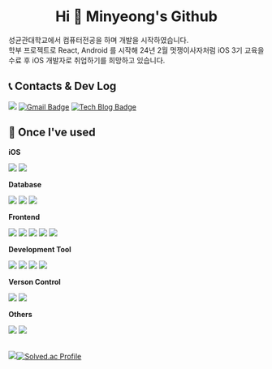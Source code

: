 <div align="center">
    <h1>Hi 👋 Minyeong's Github</h1>
</div>
<div>
성균관대학교에서 컴퓨터전공을 하며 개발을 시작하였습니다.<br> 
학부 프로젝트로 React, Android 를 시작해 24년 2월 멋쟁이사자처럼 iOS 3기 교육을 수료 후 iOS 개발자로 취업하기를 희망하고 있습니다.
</div>

## 📞 Contacts & Dev Log
<a href="https://hits.seeyoufarm.com"><img src="https://hits.seeyoufarm.com/api/count/incr/badge.svg?url=https%3A%2F%2Fgithub.com%2Fmminy62%2Fhit-counter&count_bg=%234BCDB7&title_bg=%239FBBBE&icon=&icon_color=%23E15858&title=hits&edge_flat=false"/></a>
[![Gmail Badge](https://img.shields.io/badge/Gmail-red?style=for-the-badge&logo=Gmail&logoColor=white&link=mailto:mminy62@gmail.com)](mailto:snugyun01@gmail.com)
[![Tech Blog Badge](http://img.shields.io/badge/-Tistory-mint?style=for-the-badge&logo=tistory&link=https://coding2bdev.tistory.com/)](https://coding2bdev.tistory.com/)


<div>
    <h2>💪 Once I've used</h2>
    <!-- iOS -->
    <p><strong>iOS</strong></p>
    <div>
        <img src="http://img.shields.io/badge/-SwiftUI-skyblue?style=for-the-badge&logo=swift&link=https://coding2bdev.tistory.com/"> 
        <img src="http://img.shields.io/badge/-iOS-black?style=for-the-badge&logo=ios&link=https://coding2bdev.tistory.com/"> 
    </div>
    <!-- Database -->
    <p><strong>Database</strong></p>
    <div>
        <img src="https://img.shields.io/badge/oracle-F80000?style=for-the-badge&logo=oracle&logoColor=white"> 
        <img src="https://img.shields.io/badge/mysql-4479A1?style=for-the-badge&logo=mysql&logoColor=white"> 
        <img src="https://img.shields.io/badge/firebase-FFCA28?style=for-the-badge&logo=firebase&logoColor=white">
    </div>
    <!-- Frontend -->
    <p><strong>Frontend</strong></p>
    <div>
        <img src="https://img.shields.io/badge/html5-E34F26?style=flat-square&logo=html5&logoColor=white"> 
        <img src="https://img.shields.io/badge/css-1572B6?style=flat-square&logo=css3&logoColor=white"> 
        <img src="https://img.shields.io/badge/javascript-F7DF1E?style=flat-square&logo=javascript&logoColor=black"> 
        <img src="https://img.shields.io/badge/bootstrap-7952B3?style=flat-square&logo=bootstrap&logoColor=white">
<img src="https://img.shields.io/badge/react-61DAFB?style=flat-square&logo=react&logoColor=black">
    </div>
<!-- Development Tool -->
    <p><strong>Development Tool</strong></p>
    <div>
        <img src="https://img.shields.io/badge/Xcode-blue?style=flat-square&logo=xcode&logoColor=white"> 
        <img src="https://img.shields.io/badge/Visual Studio Code-1572B6?style=flat-square&logo=visualstudiocode&logoColor=white"> 
<img src="https://img.shields.io/badge/Eclipse IDE-purple?style=flat-square&logo=eclipseIDE&logoColor=white"> 
<img src="https://img.shields.io/badge/Andoid Studio-green?style=flat-square&logo=android studio&logoColor=white">
    </div>
<!-- Verson control -->
    <p><strong>Verson Control</strong></p>
    <div>
        <img src="https://img.shields.io/badge/git-orange?style=flat-square&logo=git&logoColor=white"> 
        <img src="https://img.shields.io/badge/github-black?style=flat-square&logo=github&logoColor=white">
    </div>
    <!-- Others -->
    <p><strong>Others</strong></p>
    <div>
        <img src="https://img.shields.io/badge/Java-7F52FF?style=flat-square&logoColor=white">
        <img src="https://img.shields.io/badge/python-3776AB?style=flat-square&logo=python&logoColor=white"> 
</div><br>
</div>

<img src="https://github-readme-stats.vercel.app/api/top-langs/?username=mminy62&layout=compact&theme=tokyonight">[![Solved.ac Profile](http://mazassumnida.wtf/api/v2/generate_badge?boj=min3209258)](https://solved.ac/min3209258/)
